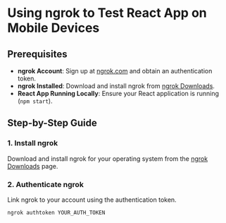 # Using ngrok to Test React App on Mobile Devices

## Prerequisites

- **ngrok Account**: Sign up at [ngrok.com](https://ngrok.com/) and obtain an authentication token.
- **ngrok Installed**: Download and install ngrok from [ngrok Downloads](https://ngrok.com/download).
- **React App Running Locally**: Ensure your React application is running (`npm start`).

## Step-by-Step Guide

### 1. Install ngrok

Download and install ngrok for your operating system from the [ngrok Downloads](https://ngrok.com/download) page.

### 2. Authenticate ngrok

Link ngrok to your account using the authentication token.

```sh
ngrok authtoken YOUR_AUTH_TOKEN